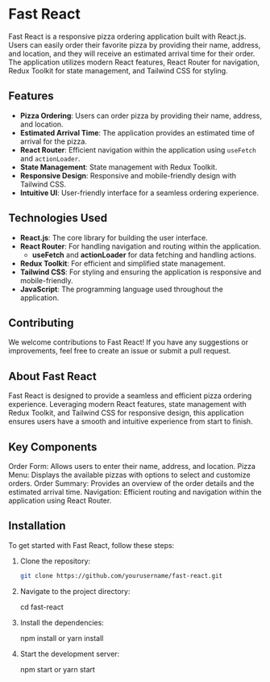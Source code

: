 # Fast React

Fast React is a responsive pizza ordering application built with React.js. Users can easily order their favorite pizza by providing their name, address, and location, and they will receive an estimated arrival time for their order. The application utilizes modern React features, React Router for navigation, Redux Toolkit for state management, and Tailwind CSS for styling.

## Features

- **Pizza Ordering**: Users can order pizza by providing their name, address, and location.
- **Estimated Arrival Time**: The application provides an estimated time of arrival for the pizza.
- **React Router**: Efficient navigation within the application using `useFetch` and `actionLoader`.
- **State Management**: State management with Redux Toolkit.
- **Responsive Design**: Responsive and mobile-friendly design with Tailwind CSS.
- **Intuitive UI**: User-friendly interface for a seamless ordering experience.

## Technologies Used

- **React.js**: The core library for building the user interface.
- **React Router**: For handling navigation and routing within the application.
  - **useFetch** and **actionLoader** for data fetching and handling actions.
- **Redux Toolkit**: For efficient and simplified state management.
- **Tailwind CSS**: For styling and ensuring the application is responsive and mobile-friendly.
- **JavaScript**: The programming language used throughout the application.

## Contributing

We welcome contributions to Fast React! If you have any suggestions or improvements, feel free to create an issue or submit a pull request.

## About Fast React

Fast React is designed to provide a seamless and efficient pizza ordering experience. Leveraging modern React features, state management with Redux Toolkit, and Tailwind CSS for responsive design, this application ensures users have a smooth and intuitive experience from start to finish.

## Key Components

Order Form: Allows users to enter their name, address, and location.
Pizza Menu: Displays the available pizzas with options to select and customize orders.
Order Summary: Provides an overview of the order details and the estimated arrival time.
Navigation: Efficient routing and navigation within the application using React Router.

## Installation

To get started with Fast React, follow these steps:

1. Clone the repository:

   ```bash
   git clone https://github.com/yourusername/fast-react.git

2. Navigate to the project directory:

   cd fast-react

3. Install the dependencies:
  
   npm install or yarn install

4. Start the development server:

   npm start or yarn start
  
